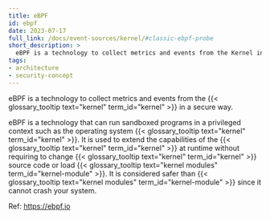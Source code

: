 ```yaml
---
title: eBPF
id: ebpf
date: 2023-07-17
full_link: /docs/event-sources/kernel/#classic-ebpf-probe
short_description: >
  eBPF is a technology to collect metrics and events from the Kernel in a secure way.
tags:
- architecture
- security-concept
---
```

eBPF is a technology to collect metrics and events from the {{< glossary_tooltip text="kernel" term_id="kernel" >}} in a secure way.

<!--more-->
eBPF is a technology that can run sandboxed programs in a privileged context such as the operating system {{< glossary_tooltip text="kernel" term_id="kernel" >}}. It is used to extend the capabilities of the {{< glossary_tooltip text="kernel" term_id="kernel" >}} at runtime without requiring to change {{< glossary_tooltip text="kernel" term_id="kernel" >}} source code or load {{< glossary_tooltip text="kernel modules" term_id="kernel-module" >}}. It is considered safer than {{< glossary_tooltip text="kernel modules" term_id="kernel-module" >}} since it cannot crash your system.

Ref: https://ebpf.io